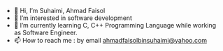 - 👋 Hi, I’m Suhaimi, Ahmad Faisol
- 👀 I’m interested in software development
- 🌱 I’m currently learning C, C++ Programming Language while working as Software Engineer.
- 📫 How to reach me : by email ahmadfaisolbinsuhaimi@yahoo.com

<!---
faisolsuhaimi97/faisolsuhaimi97 is a ✨ special ✨ repository because its `README.md` (this file) appears on your GitHub profile.
You can click the Preview link to take a look at your changes.
--->
